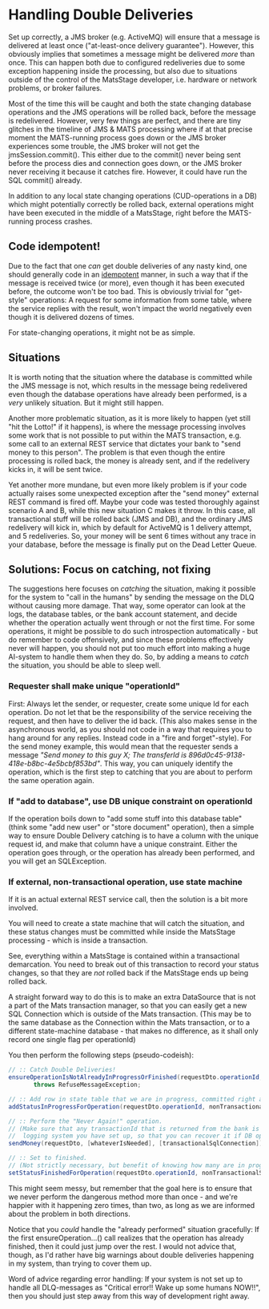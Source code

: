 # Handling Double Deliveries

Set up correctly, a JMS broker (e.g. ActiveMQ) will ensure that a message is delivered at least once ("at-least-once delivery guarantee"). However, this obviously implies that sometimes a message might be delivered *more* than once. This can happen both due to configured redeliveries due to some exception happening inside the processing, but also due to situations outside of the control of the MatsStage developer, i.e. hardware or network problems, or broker failures.

Most of the time this will be caught and both the state changing database operations and the JMS operations will be rolled back, before the message is redelivered. However, very few things are perfect, and there are tiny glitches in the timeline of JMS & MATS processing where if at that precise moment the MATS-running process goes down or the JMS broker experiences some trouble, the JMS broker will not get the jmsSession.commit(). This either due to the commit() never being sent before the process dies and connection goes down, or the JMS broker never receiving it because it catches fire. However, it could have run the SQL commit() already.

In addition to any local state changing operations (CUD-operations in a DB) which might potentially correctly be rolled back, external operations might have been executed in the middle of a MatsStage, right before the MATS-running process crashes.

## Code idempotent!

Due to the fact that one *can* get double deliveries of any nasty kind, one should generally code in an [idempotent](https://en.wikipedia.org/wiki/Idempotence) manner, in such a way that if the message is received twice (or more), even though it has been executed before, the outcome won't be too bad. This is obviously trivial for "get-style" operations: A request for some information from some table, where the service replies with the result, won't impact the world negatively even though it is delivered dozens of times.

For state-changing operations, it might not be as simple.

## Situations

It is worth noting that the situation where the database is committed while the JMS message is not, which results in the message being redelivered even though the database operations have already been performed, is a *very* unlikely situation. But it might still happen.

Another more problematic situation, as it is more likely to happen (yet still "hit the Lotto!" if it happens), is where the message processing involves some work that is not possible to put within the MATS transaction, e.g. some call to an external REST service that dictates your bank to "send money to this person". The problem is that even though the entire processing is rolled back, the money is already sent, and if the redelivery kicks in, it will be sent twice.

Yet another more mundane, but even more likely problem is if your code actually raises some unexpected exception after the "send money" external REST command is fired off. Maybe your code was tested thoroughly against scenario A and B, while this new situation C makes it throw. In this case, all transactional stuff will be rolled back (JMS and DB), and the ordinary JMS redelivery will kick in, which by default for ActiveMQ is 1 delivery attempt, and 5 redeliveries. So, your money will be sent 6 times without any trace in your database, before the message is finally put on the Dead Letter Queue.

## Solutions: Focus on catching, not fixing

The suggestions here focuses on *catching* the situation, making it possible for the system to "call in the humans" by sending the message on the DLQ without causing more damage. That way, some operator can look at the logs, the database tables, or the bank account statement, and decide whether the operation actually went through or not the first time. For some operations, it might be possible to do such introspection automatically - but do remember to code offensively, and since these problems effectively never will happen, you should not put too much effort into making a huge AI-system to handle them when they do. So, by adding a means to *catch* the situation, you should be able to sleep well.

### Requester shall make unique "operationId"

First: Always let the sender, or requester, create some unique Id for each operation. Do not let that be the responsibility of the service receiving the request, and then have to deliver the id back. (This also makes sense in the asynchronous world, as you should not code in a way that requires you to hang around for any replies. Instead code in a "fire and forget"-style). For the send money example, this would mean that the requester sends a message *"Send money to this guy X; The transferId is 896d0c45-9138-418e-b8bc-4e5bcbf853bd"*. This way, you can uniquely identify the operation, which is the first step to catching that you are about to perform the same operation again.

### If "add to database", use DB unique constraint on operationId

If the operation boils down to "add some stuff into this database table" (think some "add new user" or "store document" operation), then a simple way to ensure Double Delivery catching is to have a column with the unique request id, and make that column have a unique constraint. Either the operation goes through, or the operation has already been performed, and you will get an SQLException.

### If external, non-transactional operation, use state machine

If it is an actual external REST service call, then the solution is a bit more involved.

You will need to create a state machine that will catch the situation, and these status changes must be committed while inside the MatsStage processing - which is inside a transaction.

See, everything within a MatsStage is contained within a transactional demarcation. You need to break out of this transaction to record your status changes, so that they are *not* rolled back if the MatsStage ends up being rolled back.

A straight forward way to do this is to make an extra DataSource that is not a part of the Mats transaction manager, so that you can easily get a new SQL Connection which is outside of the Mats transaction. (This may be to the same database as the Connection within the Mats transaction, or to a different state-machine database - that makes no difference, as it shall only record one single flag per operationId)

You then perform the following steps (pseudo-codeish):

```java
// :: Catch Double Deliveries!
ensureOperationIsNotAlreadyInProgressOrFinished(requestDto.operationId, nonTransactionalSqlConnection)
       throws RefuseMessageException;

// :: Add row in state table that we are in progress, committed right away.
addStatusInProgressForOperation(requestDto.operationId, nonTransactionalSqlConnection);

// :: Perform the "Never Again!" operation.
// (Make sure that any transactionId that is returned from the bank is logged using whatever
//  logging system you have set up, so that you can recover it if DB ops are rolled back.)
sendMoney(requestDto, [whateverIsNeeded], [transactionalSqlConnection]);

// :: Set to finished.
// (Not strictly necessary, but benefit of knowing how many are in progress.)
setStatusFinishedForOperation(requestDto.operationId, nonTransactionalSqlConnection);
```

This might seem messy, but remember that the goal here is to ensure that we never perform the dangerous method more than once - and we're happier with it happening zero times, than two, as long as we are informed about the problem in both directions.

Notice that you *could* handle the "already performed" situation gracefully: If the first ensureOperation...() call realizes that the operation has already finished, then it could just jump over the rest. I would not advice that, though, as I'd rather have big warnings about double deliveries happening in my system, than trying to cover them up.

Word of advice regarding error handling: If your system is not set up to handle all DLQ-messages as "Critical error!! Wake up some humans NOW!!", then you should just step away from this way of development right away.
